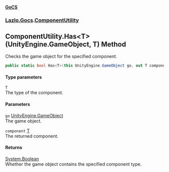 #### [GoCS](./index.md 'index')
### [Lazlo.Gocs](./Lazlo-Gocs.md 'Lazlo.Gocs').[ComponentUtility](./Lazlo-Gocs-ComponentUtility.md 'Lazlo.Gocs.ComponentUtility')
## ComponentUtility.Has&lt;T&gt;(UnityEngine.GameObject, T) Method
Checks the game object for the specified component.  
```C#
public static bool Has<T>(this UnityEngine.GameObject go, out T component);
```
#### Type parameters
<a name='Lazlo-Gocs-ComponentUtility-Has-T-(UnityEngine-GameObject_T)-T'></a>
`T`  
The type of the component.  
  
#### Parameters
<a name='Lazlo-Gocs-ComponentUtility-Has-T-(UnityEngine-GameObject_T)-go'></a>
`go` [UnityEngine.GameObject](https://docs.microsoft.com/en-us/dotnet/api/UnityEngine.GameObject 'UnityEngine.GameObject')  
The game object.  
  
<a name='Lazlo-Gocs-ComponentUtility-Has-T-(UnityEngine-GameObject_T)-component'></a>
`component` [T](#Lazlo-Gocs-ComponentUtility-Has-T-(UnityEngine-GameObject_T)-T 'Lazlo.Gocs.ComponentUtility.Has&lt;T&gt;(UnityEngine.GameObject, T).T')  
The returned component.  
  
#### Returns
[System.Boolean](https://docs.microsoft.com/en-us/dotnet/api/System.Boolean 'System.Boolean')  
Whether the game object contains the specified component type.  
